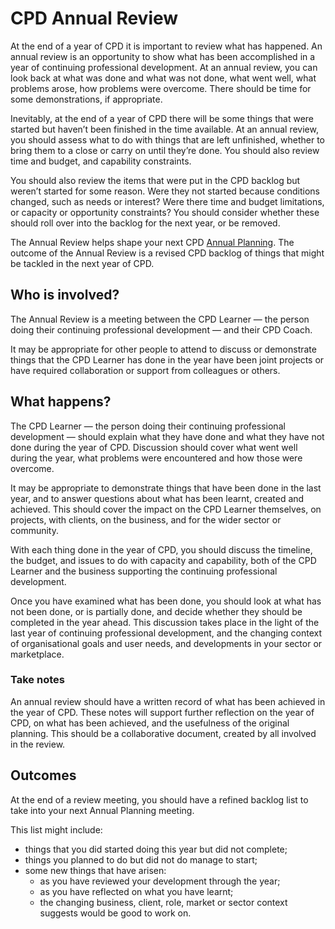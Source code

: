 # CPD Annual Review

At the end of a year of CPD it is important to review what has happened. An annual review is an opportunity to show what has been accomplished in a year of continuing professional development. At an annual review, you can look back at what was done and what was not done, what went well, what problems arose, how problems were overcome. There should be time for some demonstrations, if appropriate.

Inevitably, at the end of a year of CPD there will be some things that were started but haven’t been finished in the time available. At an annual review, you should assess what to do with things that are left unfinished, whether to bring them to a close or carry on until they’re done. You should also review time and budget, and capability constraints.

You should also review the items that were put in the CPD backlog but weren’t started for some reason. Were they not started because conditions changed, such as needs or interest? Were there time and budget limitations, or capacity or opportunity constraints? You should consider whether these should roll over into the backlog for the next year, or be removed.

The Annual Review helps shape your next CPD [Annual Planning](cpd-help-card-annual-planning.md). The outcome of the Annual Review is a revised CPD backlog of things that might be tackled in the next year of CPD.

## **Who is involved?**

The Annual Review is a meeting between the CPD Learner — the person doing their continuing professional development — and their CPD Coach.

It may be appropriate for other people to attend to discuss or demonstrate things that the CPD Learner has done in the year have been joint projects or have required collaboration or support from colleagues or others.

## **What happens?**

The CPD Learner — the person doing their continuing professional development — should explain what they have done and what they have not done during the year of CPD. Discussion should cover what went well during the year, what problems were encountered and how those were overcome.

It may be appropriate to demonstrate things that have been done in the last year, and to answer questions about what has been learnt, created and achieved. This should cover the impact on the CPD Learner themselves, on projects, with clients, on the business, and for the wider sector or community.

With each thing done in the year of CPD, you should discuss the timeline, the budget, and issues to do with capacity and capability, both of the CPD Learner and the business supporting the continuing professional development.

Once you have examined what has been done, you should look at what has not been done, or is partially done, and decide whether they should be completed in the year ahead. This discussion takes place in the light of the last year of continuing professional development, and the changing context of organisational goals and user needs, and developments in your sector or marketplace.

### **Take notes**

An annual review should have a written record of what has been achieved in the year of CPD. These notes will support further reflection on the year of CPD, on what has been achieved, and the usefulness of the original planning. This should be a collaborative document, created by all involved in the review.

## **Outcomes**

At the end of a review meeting, you should have a refined backlog list to take into your next Annual Planning meeting.  
  
This list might include:

* things that you did started doing this year but did not complete;
* things you planned to do but did not do manage to start;
* some new things that have arisen:
  * as you have reviewed your development through the year;
  * as you have reflected on what you have learnt;
  * the changing business, client, role, market or sector context suggests would be good to work on.


